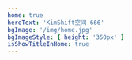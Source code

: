 ```yaml
---
home: true
heroText: 'KimShift空间-666'
bgImage: '/img/home.jpg'
bgImageStyle: { height: '350px' }
isShowTitleInHome: true
---
```

